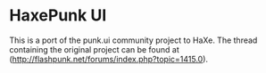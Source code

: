 # HaxePunk UI
This is a port of the punk.ui community project to HaXe. The thread containing the original project can be found at (http://flashpunk.net/forums/index.php?topic=1415.0).